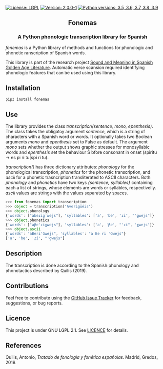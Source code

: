 [![License: LGPL](https://img.shields.io/github/license/fsanzl/fonemas)](https://opensource.org/licenses/LGPL-2.1)
[![Version: 2.0.0-1](https://img.shields.io/github/v/release/fsanzl/fonemas)](https://pypi.org/project/fonemas/)
[![Python versions: 3.5, 3.6, 3.7, 3.8, 3.9](https://img.shields.io/pypi/pyversions/fonemas)](https://pypi.org/project/fonemas/)


<h2 align="center">Fonemas</h2>
<h3 align="center">A Python phonologic transcription library for Spanish</h2>


*fonemas* is a Python library of methods and functions for phonologic and phonetic ranscription of Spanish words.

This library is part of the research project [Sound and Meaning in Spanish Golden Age Literature](https://soundandmeaning.univie.ac.at/). Automatic verse scansion required identifying phonologic features that can be used using this library.

## Installation

```bash
pip3 install fonemas
```

## Use

The library provides the class  *transcription(sentence, mono, epenthesis)*. The class takes the obligatoy argument *sentence*, which is a string of characters with a Spanish word or words. It optionally takes two Boolean arguments *mono* and *epenthesis* set to False as default. The argument *mono* sets whether the output shows graphic stresses for monosyllabic words and *epenthesis* set the behaviour S bfore consonant in onset (spiritu -> es pi ri tu|spi ri tu).

*transcription()* has three dictionary attributes: *phonology* for the phonological transcription, *phonetics* for the phonetic transcription, and *ascii* for a phonetic trasncription transliterated to ASCII characters. Both *phonology* and *phonetics*  have two keys *{sentence, syllables}* containing each a list of strings, whose elements are words or syllables, respectivelly. *ascii* values are strings with the values separated by spaces.


```python
>>> from fonemas import transcription
>>> object = transcription('Averigüéis')
>>> object.phonology
{'words': ["abeɾig'wejs"], 'syllables': ['a', 'be', 'ɾi', "'gwejs"]}
>>> object.phonetics
{'words': ["aβe'ɾiɣwejs"], 'syllables': ['a', 'βe', "'ɾi", 'ɣwejs']}
>>> object.ascii
{'words': "aBeri'Gwejs", 'syllables': "a Be ri 'Gwejs"}
['a', 'be', 'ɾi', "'gwejs"]
```

## Description

The transcription is done according to the Spanish phonology and phonotactics described by Quilis (2019).


## Contributions

Feel free to contribute using the [GitHub Issue Tracker](https://github.com/fsanzl/fonemas/issues) for feedback, suggestions, or bug reports.


## Licence

This project is under GNU LGPL 2.1. See [LICENCE](https://github.com/fsanzl/fonemas/LICENCE) for details.

## References

Quilis, Antonio, *Tratado de fonología y fonética españolas*. Madrid, Gredos, 2019.
